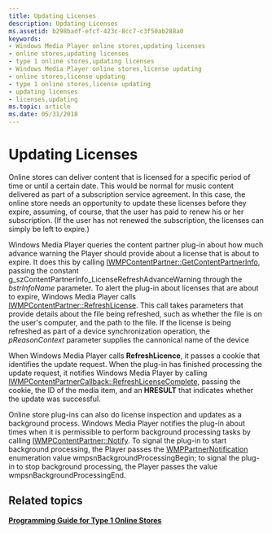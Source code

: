 ```yaml
---
title: Updating Licenses
description: Updating Licenses
ms.assetid: b298badf-efcf-423c-8cc7-c3f50ab288a0
keywords:
- Windows Media Player online stores,updating licenses
- online stores,updating licenses
- type 1 online stores,updating licenses
- Windows Media Player online stores,license updating
- online stores,license updating
- type 1 online stores,license updating
- updating licenses
- licenses,updating
ms.topic: article
ms.date: 05/31/2018
---
```


# Updating Licenses

Online stores can deliver content that is licensed for a specific period of time or until a certain date. This would be normal for music content delivered as part of a subscription service agreement. In this case, the online store needs an opportunity to update these licenses before they expire, assuming, of course, that the user has paid to renew his or her subscription. (If the user has not renewed the subscription, the licenses can simply be left to expire.)

Windows Media Player queries the content partner plug-in about how much advance warning the Player should provide about a license that is about to expire. It does this by calling [IWMPContentPartner::GetContentPartnerInfo](/windows/desktop/api/contentpartner/nf-contentpartner-iwmpcontentpartner-getcontentpartnerinfo), passing the constant g\_szContentPartnerInfo\_LicenseRefreshAdvanceWarning through the *bstrInfoName* parameter. To alert the plug-in about licenses that are about to expire, Windows Media Player calls [IWMPContentPartner::RefreshLicense](/windows/desktop/api/contentpartner/nf-contentpartner-iwmpcontentpartner-refreshlicense). This call takes parameters that provide details about the file being refreshed, such as whether the file is on the user's computer, and the path to the file. If the license is being refreshed as part of a device synchronization operation, the *pReasonContext* parameter supplies the cannonical name of the device

When Windows Media Player calls **RefreshLicence**, it passes a cookie that identifies the update request. When the plug-in has finished processing the update request, it notifies Windows Media Player by calling [IWMPContentPartnerCallback::RefreshLicenseComplete](/windows/desktop/api/contentpartner/nf-contentpartner-iwmpcontentpartnercallback-refreshlicensecomplete), passing the cookie, the ID of the media item, and an **HRESULT** that indicates whether the update was successful.

Online store plug-ins can also do license inspection and updates as a background process. Windows Media Player notifies the plug-in about times when it is permissible to perform background processing tasks by calling [IWMPContentPartner::Notify](/windows/desktop/api/contentpartner/nf-contentpartner-iwmpcontentpartner-notify). To signal the plug-in to start background processing, the Player passes the [WMPPartnerNotification](/windows/desktop/api/contentpartner/ne-contentpartner-wmppartnernotification) enumeration value wmpsnBackgroundProcessingBegin; to signal the plug-in to stop background processing, the Player passes the value wmpsnBackgroundProcessingEnd.

## Related topics

<dl> <dt>

[**Programming Guide for Type 1 Online Stores**](programming-guide-for-type-1-online-stores.md)
</dt> </dl>

 

 




